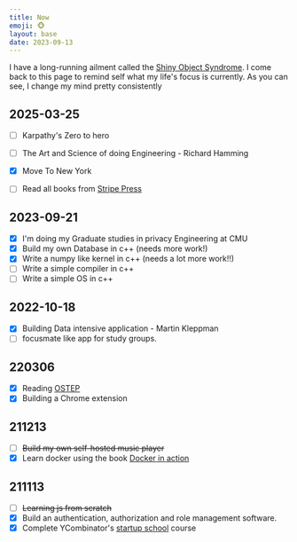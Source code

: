 ```yaml
---
title: Now
emoji: 🐵
layout: base
date: 2023-09-13
---
```

I have a long-running ailment called the [Shiny Object Syndrome](https://en.wikipedia.org/wiki/Shiny_object_syndrome). I come back to this page to remind self what my life's focus is currently. As you can see, I change my mind pretty consistently

## 2025-03-25

- [ ] Karpathy's Zero to hero
- [ ] The Art and Science of doing Engineering - Richard Hamming
- [x] Move To New York
- [ ] Read all books from [Stripe Press](https://press.stripe.com)


## 2023-09-21

- [x] I'm doing my Graduate studies in privacy Engineering at CMU
- [x] Build my own Database in c++ (needs more work!)
- [x] Write a numpy like kernel in c++ (needs a lot more work!!)
- [ ] Write a simple compiler in c++
- [ ] Write a simple OS in c++

## 2022-10-18

- [x] Building Data intensive application - Martin Kleppman
- [ ] focusmate like app for study groups.

## 220306
- [x] Reading [OSTEP](https://pages.cs.wisc.edu/~remzi/OSTEP/)
- [x] Building a Chrome extension

## 211213
- [ ] ~~Build my own self-hosted music player~~
- [x] Learn docker using the book [Docker in action](https://books.google.co.in/books/about/Docker_in_Action_Second_Edition.html?id=qzozEAAAQBAJ&source=kp_book_description&redir_esc=y)

## 211113
- [ ] ~~Learning js from scratch~~
- [x] Build an authentication, authorization and role management software.
- [x] Complete YCombinator's [startup school](https://www.startupschool.org/dashboard) course